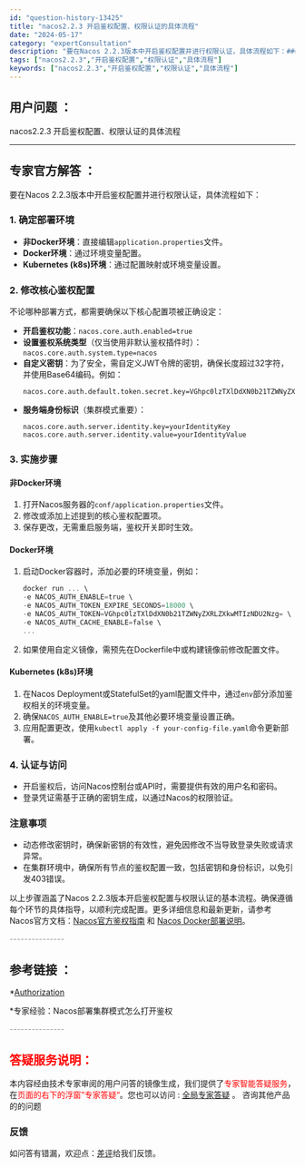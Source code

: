 ```yaml
---
id: "question-history-13425"
title: "nacos2.2.3 开启鉴权配置、权限认证的具体流程"
date: "2024-05-17"
category: "expertConsultation"
description: "要在Nacos 2.2.3版本中开启鉴权配置并进行权限认证，具体流程如下：### 1. 确定部署环境- **非Docker环境**：直接编辑`application.properties`文件。- **Docker环境**：通过环境变量配置。- **Kubernetes (k8s)环境**：通过配置"
tags: ["nacos2.2.3","开启鉴权配置","权限认证","具体流程"]
keywords: ["nacos2.2.3","开启鉴权配置","权限认证","具体流程"]
---
```


## 用户问题 ： 
 nacos2.2.3 开启鉴权配置、权限认证的具体流程  

---------------
## 专家官方解答 ：

要在Nacos 2.2.3版本中开启鉴权配置并进行权限认证，具体流程如下：

### 1. 确定部署环境
- **非Docker环境**：直接编辑`application.properties`文件。
- **Docker环境**：通过环境变量配置。
- **Kubernetes (k8s)环境**：通过配置映射或环境变量设置。

### 2. 修改核心鉴权配置
不论哪种部署方式，都需要确保以下核心配置项被正确设定：
- **开启鉴权功能**：`nacos.core.auth.enabled=true`
- **设置鉴权系统类型**（仅当使用非默认鉴权插件时）：`nacos.core.auth.system.type=nacos`
- **自定义密钥**：为了安全，需自定义JWT令牌的密钥，确保长度超过32字符，并使用Base64编码。例如：
  ```
  nacos.core.auth.default.token.secret.key=VGhpc0lzTXlDdXN0b21TZWNyZXRLZXkwMTIzNDU2Nzg=
  ```
- **服务端身份标识**（集群模式重要）：
  ```
  nacos.core.auth.server.identity.key=yourIdentityKey
  nacos.core.auth.server.identity.value=yourIdentityValue
  ```

### 3. 实施步骤

#### 非Docker环境
1. 打开Nacos服务器的`conf/application.properties`文件。
2. 修改或添加上述提到的核心鉴权配置项。
3. 保存更改，无需重启服务端，鉴权开关即时生效。

#### Docker环境
1. 启动Docker容器时，添加必要的环境变量，例如：
   ```powershell
   docker run ... \
   -e NACOS_AUTH_ENABLE=true \
   -e NACOS_AUTH_TOKEN_EXPIRE_SECONDS=18000 \
   -e NACOS_AUTH_TOKEN=VGhpc0lzTXlDdXN0b21TZWNyZXRLZXkwMTIzNDU2Nzg= \
   -e NACOS_AUTH_CACHE_ENABLE=false \
   ...
   ```
2. 如果使用自定义镜像，需预先在Dockerfile中或构建镜像前修改配置文件。

#### Kubernetes (k8s)环境
1. 在Nacos Deployment或StatefulSet的yaml配置文件中，通过`env`部分添加鉴权相关的环境变量。
2. 确保`NACOS_AUTH_ENABLE=true`及其他必要环境变量设置正确。
3. 应用配置更改，使用`kubectl apply -f your-config-file.yaml`命令更新部署。

### 4. 认证与访问
- 开启鉴权后，访问Nacos控制台或API时，需要提供有效的用户名和密码。
- 登录凭证需基于正确的密钥生成，以通过Nacos的权限验证。

### 注意事项
- 动态修改密钥时，确保新密钥的有效性，避免因修改不当导致登录失败或请求异常。
- 在集群环境中，确保所有节点的鉴权配置一致，包括密钥和身份标识，以免引发403错误。

以上步骤涵盖了Nacos 2.2.3版本开启鉴权配置与权限认证的基本流程。确保遵循每个环节的具体指导，以顺利完成配置。更多详细信息和最新更新，请参考Nacos官方文档：[Nacos官方鉴权指南](https://nacos.io/docs/latest/guide/user/auth/) 和 [Nacos Docker部署说明](https://github.com/nacos-group/nacos-docker)。


<font color="#949494">---------------</font> 


## 参考链接 ：

*[Authorization](https://nacos.io/docs/latest/guide/user/auth)
 
 *专家经验：Nacos部署集群模式怎么打开鉴权 


 <font color="#949494">---------------</font> 
 


## <font color="#FF0000">答疑服务说明：</font> 

本内容经由技术专家审阅的用户问答的镜像生成，我们提供了<font color="#FF0000">专家智能答疑服务</font>，在<font color="#FF0000">页面的右下的浮窗”专家答疑“</font>。您也可以访问 : [全局专家答疑](https://answer.opensource.alibaba.com/docs/intro) 。 咨询其他产品的的问题

### 反馈
如问答有错漏，欢迎点：[差评](https://ai.nacos.io/user/feedbackByEnhancerGradePOJOID?enhancerGradePOJOId=13895)给我们反馈。
